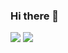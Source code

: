 ### Hi there 👋

<img src="https://github-readme-stats.vercel.app/api?username=dashty94&count_private=true&show_icons=true&include_all_commits=true" />


<img src="https://github-readme-stats.vercel.app/api/top-langs/?username=dashty94&layout=compact" />


<!--
**dashty94/dashty94** is a ✨ _special_ ✨ repository because its `README.md` (this file) appears on your GitHub profile.

Here are some ideas to get you started:

- 🔭 I’m currently working on ...
- 🌱 I’m currently learning ...
- 👯 I’m looking to collaborate on ...
- 🤔 I’m looking for help with ...
- 💬 Ask me about ...
- 📫 How to reach me: ...
- 😄 Pronouns: ...
- ⚡ Fun fact: ...
-->
